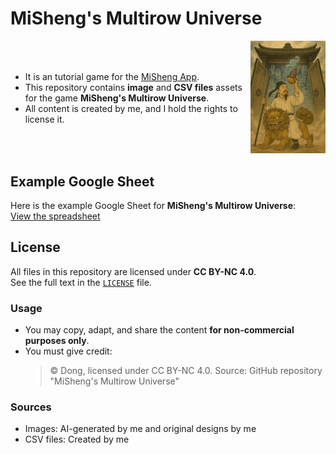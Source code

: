# MiSheng's Multirow Universe

<div style="display: flex; align-items: center;">

<div style="flex: 1; padding-right: 10px;">

- It is an tutorial game for the [MiSheng App](https://github.com/rr37/MiSheng-App). 
- This repository contains **image** and **CSV files** assets for the game **MiSheng's Multirow Universe**.    
- All content is created by me, and I hold the rights to license it.

</div>

<div>
  <img src="img/fengmian.jpg" alt="MiSheng's Multirow Universe cover" width="120">
</div>

</div>


## Example Google Sheet
Here is the example Google Sheet for **MiSheng's Multirow Universe**:  
[View the spreadsheet](https://docs.google.com/spreadsheets/d/1e6mD6Q_UKETNc7qrAeQA5M_Few-vwOhrBN-LFJIeohM/edit?usp=sharing)

## License
All files in this repository are licensed under **CC BY-NC 4.0**.  
See the full text in the [`LICENSE`](LICENSE) file.

### Usage
- You may copy, adapt, and share the content **for non-commercial purposes only**.
- You must give credit:  
  > © Dong, licensed under CC BY-NC 4.0. Source: GitHub repository "MiSheng's Multirow Universe"

### Sources
- Images: AI-generated by me and original designs by me
- CSV files: Created by me
